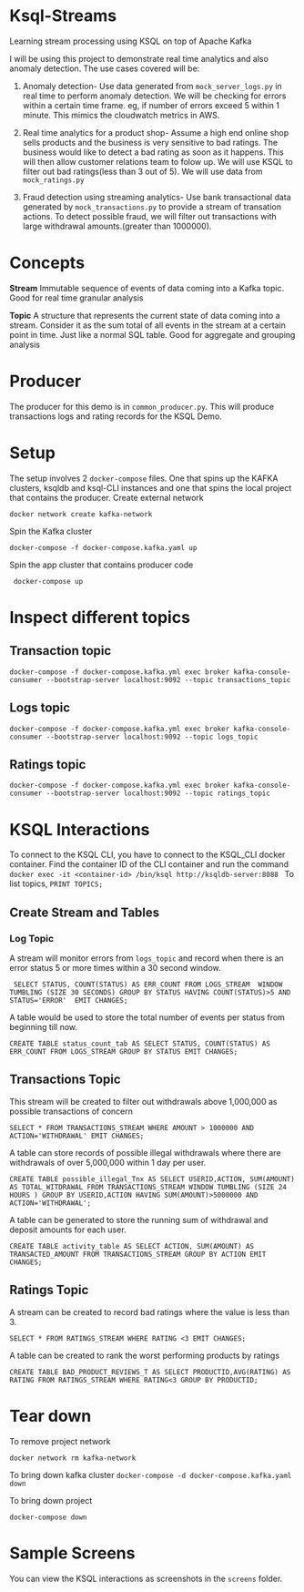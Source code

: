 # Ksql-Streams
Learning stream processing using KSQL on top of Apache Kafka

I will be using this project to demonstrate real time analytics and also anomaly detection.
The use cases covered will be:

1. Anomaly detection- Use data generated from `mock_server_logs.py` in real time to perform anomaly detection. We will be checking for errors within a certain time frame. eg, if number of errors exceed 5 within 1 minute. This mimics the cloudwatch metrics in AWS.

2. Real time analytics for a product shop- Assume a high end online shop sells products and the business is very sensitive to bad ratings. The business would like to detect a bad rating as soon as it happens. This will then allow customer relations team to folow up. We will use KSQL to filter out bad ratings(less than 3 out of 5). We will use data from `mock_ratings.py`

3. Fraud detection using streaming analytics- Use bank transactional data generated by `mock_transactions.py` to provide a stream of transation actions. To detect possible fraud, we will filter out transactions with large withdrawal amounts.(greater than 1000000).

# Concepts
**Stream** Immutable sequence of events of data coming into a Kafka topic. Good for real time granular analysis

**Topic** A structure that represents the current state of data coming into a stream. 
Consider it as the sum total of all events in the stream at a certain point in time. Just like a normal SQL table. Good for aggregate and grouping analysis

# Producer
The producer for this demo is in `common_producer.py`. This will produce transactions logs and rating records for the KSQL Demo.

# Setup
The setup involves 2 `docker-compose` files. One that spins up the KAFKA clusters, ksqldb and ksql-CLI instances and one that spins the local project that contains the producer.
Create external network
```
docker network create kafka-network
```
Spin the Kafka cluster
``` 
docker-compose -f docker-compose.kafka.yaml up
```

Spin the app cluster that contains producer code

```
 docker-compose up
```

# Inspect different topics

## Transaction topic

```
docker-compose -f docker-compose.kafka.yml exec broker kafka-console-consumer --bootstrap-server localhost:9092 --topic transactions_topic
```

## Logs topic

```
docker-compose -f docker-compose.kafka.yml exec broker kafka-console-consumer --bootstrap-server localhost:9092 --topic logs_topic
```

## Ratings topic

```
docker-compose -f docker-compose.kafka.yml exec broker kafka-console-consumer --bootstrap-server localhost:9092 --topic ratings_topic
```

# KSQL Interactions

To connect to the KSQL CLI, you have to connect to the KSQL_CLI docker container. Find the container ID of the CLI container and run the command `docker exec -it <container-id> /bin/ksql http://ksqldb-server:8088
`
To list topics, `PRINT TOPICS;`
## Create Stream and Tables
### Log Topic
A stream will monitor errors from  `logs_topic` and record when there is an error status 5 or more times within a 30 second window.
```
 SELECT STATUS, COUNT(STATUS) AS ERR_COUNT FROM LOGS_STREAM  WINDOW TUMBLING (SIZE 30 SECONDS) GROUP BY STATUS HAVING COUNT(STATUS)>5 AND STATUS='ERROR'  EMIT CHANGES;
```


A table would be used to store the total number of events per status from beginning till now.
```
CREATE TABLE status_count_tab AS SELECT STATUS, COUNT(STATUS) AS ERR_COUNT FROM LOGS_STREAM GROUP BY STATUS EMIT CHANGES;
```

## Transactions Topic

This stream will be created to filter out withdrawals above 1,000,000 as possible transactions of concern
```
SELECT * FROM TRANSACTIONS_STREAM WHERE AMOUNT > 1000000 AND ACTION='WITHDRAWAL' EMIT CHANGES;
```

A table can store records of possible illegal withdrawals where there are withdrawals of over 5,000,000 within 1 day per user.
```
CREATE TABLE possible_illegal_Tnx AS SELECT USERID,ACTION, SUM(AMOUNT) AS TOTAL_WITDRAWAL FROM TRANSACTIONS_STREAM WINDOW TUMBLING (SIZE 24 HOURS ) GROUP BY USERID,ACTION HAVING SUM(AMOUNT)>5000000 AND ACTION='WITHDRAWAL';
```


A table can be generated to store the running sum of withdrawal and deposit amounts for each user.

```
CREATE TABLE activity_table AS SELECT ACTION, SUM(AMOUNT) AS TRANSACTED_AMOUNT FROM TRANSACTIONS_STREAM GROUP BY ACTION EMIT CHANGES;
```

## Ratings Topic

A stream can be created to record bad ratings where the value is less than 3.
```
SELECT * FROM RATINGS_STREAM WHERE RATING <3 EMIT CHANGES;
```


A table can be created to rank the worst performing products by ratings
```
CREATE TABLE BAD_PRODUCT_REVIEWS_T AS SELECT PRODUCTID,AVG(RATING) AS RATING FROM RATINGS_STREAM WHERE RATING<3 GROUP BY PRODUCTID;
```

# Tear down

To remove project network

`docker network rm kafka-network` 

To bring down kafka cluster `docker-compose -d docker-compose.kafka.yaml down`

To bring down project 

`docker-compose down` 

# Sample Screens

You can view the KSQL interactions as screenshots in the `screens` folder.
